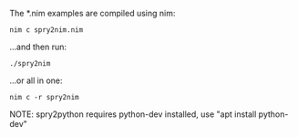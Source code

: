 The *.nim examples are compiled using nim:

	nim c spry2nim.nim

...and then run:

	./spry2nim

...or all in one:

	nim c -r spry2nim


NOTE: spry2python requires python-dev installed, use "apt install python-dev"
